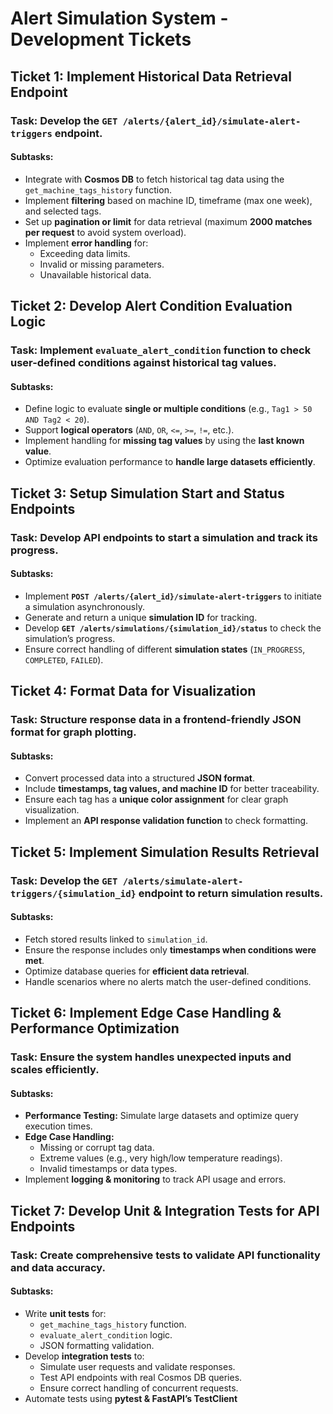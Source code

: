 # Alert Simulation System - Development Tickets

## **Ticket 1: Implement Historical Data Retrieval Endpoint**

### **Task:** Develop the `GET /alerts/{alert_id}/simulate-alert-triggers` endpoint.

#### **Subtasks:**

- Integrate with **Cosmos DB** to fetch historical tag data using the `get_machine_tags_history` function.
- Implement **filtering** based on machine ID, timeframe (max one week), and selected tags.
- Set up **pagination or limit** for data retrieval (maximum **2000 matches per request** to avoid system overload).
- Implement **error handling** for:
  - Exceeding data limits.
  - Invalid or missing parameters.
  - Unavailable historical data.

## **Ticket 2: Develop Alert Condition Evaluation Logic**

### **Task:** Implement `evaluate_alert_condition` function to check user-defined conditions against historical tag values.

#### **Subtasks:**

- Define logic to evaluate **single or multiple conditions** (e.g., `Tag1 > 50 AND Tag2 < 20`).
- Support **logical operators** (`AND`, `OR`, `<=`, `>=`, `!=`, etc.).
- Implement handling for **missing tag values** by using the **last known value**.
- Optimize evaluation performance to **handle large datasets efficiently**.

## **Ticket 3: Setup Simulation Start and Status Endpoints**

### **Task:** Develop API endpoints to start a simulation and track its progress.

#### **Subtasks:**

- Implement **`POST /alerts/{alert_id}/simulate-alert-triggers`** to initiate a simulation asynchronously.
- Generate and return a unique **simulation ID** for tracking.
- Develop **`GET /alerts/simulations/{simulation_id}/status`** to check the simulation’s progress.
- Ensure correct handling of different **simulation states** (`IN_PROGRESS`, `COMPLETED`, `FAILED`).

## **Ticket 4: Format Data for Visualization**

### **Task:** Structure response data in a frontend-friendly JSON format for graph plotting.

#### **Subtasks:**

- Convert processed data into a structured **JSON format**.
- Include **timestamps, tag values, and machine ID** for better traceability.
- Ensure each tag has a **unique color assignment** for clear graph visualization.
- Implement an **API response validation function** to check formatting.

## **Ticket 5: Implement Simulation Results Retrieval**

### **Task:** Develop the `GET /alerts/simulate-alert-triggers/{simulation_id}` endpoint to return simulation results.

#### **Subtasks:**

- Fetch stored results linked to `simulation_id`.
- Ensure the response includes only **timestamps when conditions were met**.
- Optimize database queries for **efficient data retrieval**.
- Handle scenarios where no alerts match the user-defined conditions.

## **Ticket 6: Implement Edge Case Handling & Performance Optimization**

### **Task:** Ensure the system handles unexpected inputs and scales efficiently.

#### **Subtasks:**

- **Performance Testing:** Simulate large datasets and optimize query execution times.
- **Edge Case Handling:**
  - Missing or corrupt tag data.
  - Extreme values (e.g., very high/low temperature readings).
  - Invalid timestamps or data types.
- Implement **logging & monitoring** to track API usage and errors.

## **Ticket 7: Develop Unit & Integration Tests for API Endpoints**

### **Task:** Create comprehensive tests to validate API functionality and data accuracy.

#### **Subtasks:**

- Write **unit tests** for:
  - `get_machine_tags_history` function.
  - `evaluate_alert_condition` logic.
  - JSON formatting validation.
- Develop **integration tests** to:
  - Simulate user requests and validate responses.
  - Test API endpoints with real Cosmos DB queries.
  - Ensure correct handling of concurrent requests.
- Automate tests using **pytest & FastAPI’s TestClient**

